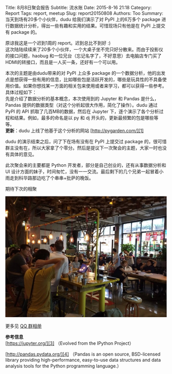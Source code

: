 Title: 8月8日聚会报告
Subtitle: 流水账
Date: 2015-8-16 21:18
Category: Report
Tags: report, meetup
Slug: report20150808
Authors: Too
Summary: 当天到场有20多个小伙伴，dudu 给我们演示了对 PyPI 上的6万多个 package 进行数据统计分析，得出一些有趣和实用的结果。可惜现场只有他是在 PyPI 上提交有 package 的。

原谅我这是一个迟到1周的 report。迟到总比不到好 :)  
这次陆陆续续来了20多个小伙伴，一个大桌子坐不完只好分散来。而由于投影仪的接口问题，haobug 和一位兄台（忘记名字了，不好意思）去电脑店专门买了 HDMI的转接口，而且是一人买一条，还好有一个可以用。

本次的主题是由dudu带来的对 PyPI 上众多 package 的一个数据分析，他的出发点是想获得一些有用的信息，比如哪些包是活跃开发的，哪些是玩具性的不具备使用价值。如果你想找某一方面的相关包来使用或者来学习，都可以获得一些参考。  
具体过程如下：  
先是介绍了数据分析的基本概念，本次使用到的 Jupyter 和 Pandas 是什么，Pandas 提供的数据类型（对这个分析起很大作用，简化了操作）。dudu 通过 PyPI 的 API 抓取了几百MB的数据，然后在 Jupyter 下，逐个演示了各个分析过程和结果。例如，最多的命名是以 py 和 dj 开头的，更新最频繁的包是哪些等等。  
**更新**：dudu 上线了他基于这个分析的网站 [http://pygarden.com/][1]

dudu 的演示结束之后，问了下在场有没有在 PyPI 上提交过 package 的，很可惜群主没有在，所以大家拿了个零分。然后是提议下一次聚会的主题，大家一时也没有具体的意见。

此次聚会来的主要都是 Python 开发者，部分是自己创业的，还有从事数据分析和 UI 设计方面的妹子，时间匆忙，没有一一交流。最后剩下的几个兄弟一起冒着小雨走到科华路那边吃了个串串+批萨的晚饭。

期待下次的相聚
<div class=text-center><img src=/img/py0808.jpeg width=800 alt=正在听讲></div>

更多见 [QQ 群相册][2]  

**参考信息**  
[https://jupyter.org/][3] （Evolved from the IPython Project）

[http://pandas.pydata.org/][4] （Pandas is an open source, BSD-licensed library providing high-performance, easy-to-use data structures and data analysis tools for the Python programming language.）

[1]:	http://pygarden.com/
[2]:	http://qun.qzone.qq.com/group#!/312412351/photo "聚会照片"
[3]:	https://jupyter.org/
[4]:	http://pandas.pydata.org/